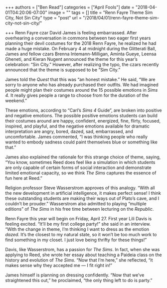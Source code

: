+++
authors = ["Ben Read"]
categories = ["April Fools"]
date = "2018-04-01T04:20:06-07:00"
image = ""
tags = []
title = "Renn Fayre Theme Sim City, Not Sin City"
type = "post"
url = "/2018/04/01/renn-fayre-theme-sim-city-not-sin-city/"

+++
Renn Fayre czar David James is feeling embarrassed. After overhearing a conversation in commons between two eager first years planning their devil costumes for the 2018 Renn Fayre, he realized he had made a huge mistake. On February 4 at midnight during the Glitterati Ball, James and fellow czars Brenna Intemann-Milligan, Aminta Gueye, Leensa Gheneti, and Kieran Nugent announced the theme for this year’s celebration: “Sin City.” However, after realizing the typo, the czars recently announced that the theme is supposed to be “Sim City.”

James told the _Quest_ that this was “an honest mistake.” He said, “We are sorry to anyone who has already purchased their outfits. We had imagined people might plan their costumes around the 15 possible emotions in _Sims 4_. It really gives people a range to choose from for the duration of the weekend.” 

These emotions, according to “Carl’s _Sims 4_ Guide”, are broken into positive and negative emotions. The possible positive emotions students can build their costumes around are happy, confident, energized, fine, flirty, focused, inspired, and playful, and the negative emotions available for dramatic interpretation are angry, bored, dazed, sad, embarrassed, and uncomfortable. James commented, “I was thinking people who really wanted to embody sadness could paint themselves blue or something like that.”

James also explained the rationale for this strange choice of theme, saying, “You know, sometimes Reed does feel like a simulation in which students are only capable of certain forms of social interaction and demonstrate limited emotional capacity, so we think _The Sims_ captures the essence of fun here at Reed.”

Religion professor Steve Wasserstrom approves of this analogy. “With all the new development in artificial intelligence, it makes perfect sense! I think these outstanding students are making their ways out of Plato’s cave, and I couldn’t be prouder.” Wasserstrom also admitted to playing “multiple editions” of _The Sims_ in his free time between lecturing on the _Republic_. 

Renn Fayre this year will begin on Friday, April 27. First year Lili Davis is feeling excited. “It’ll be my first college party!” she said in an interview. “With the change in theme, I’m thinking I want to dress as the emotion _dazed_. It’s the closest to my natural state, so it won’t be too much work to find something in my closet. I just love being thrifty for these things!”

Davis, like Wasserstrom, has a passion for _The Sims_. In fact, when she was applying to Reed, she wrote her essay about teaching a Paideia class on the history and evolution of _The Sims_. “Now that I’m here,” she reflected, “it makes sense why they accepted me — I fit right in!” 

James himself is planning on dressing confidently. “Now that we’ve straightened this out,” he proclaimed, “the only thing left to do is party.” 